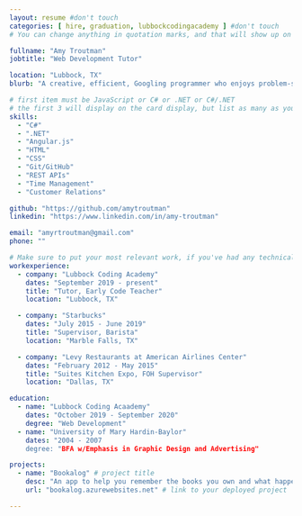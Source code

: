 ```yaml
---
layout: resume #don't touch
categories: [ hire, graduation, lubbockcodingacademy ] #don't touch
# You can change anything in quotation marks, and that will show up on your profile.

fullname: "Amy Troutman"
jobtitle: "Web Development Tutor"

location: "Lubbock, TX"
blurb: "A creative, efficient, Googling programmer who enjoys problem-solving." # Write what you'd like potential employers to know about you, and your story of how you became passionate for coding as a career.

# first item must be JavaScript or C# or .NET or C#/.NET
# the first 3 will display on the card display, but list as many as you want, they will be visible on your hire page
skills:
  - "C#"
  - ".NET"
  - "Angular.js"
  - "HTML"
  - "CSS"
  - "Git/GitHub"
  - "REST APIs"
  - "Time Management"
  - "Customer Relations"

github: "https://github.com/amytroutman"
linkedin: "https://www.linkedin.com/in/amy-troutman"

email: "amyrtroutman@gmail.com"
phone: ""

# Make sure to put your most relevant work, if you've had any technical roles or relevant skills like management, etc. Don't worry about putting every job you've had!
workexperience:
  - company: "Lubbock Coding Academy"
    dates: "September 2019 - present"
    title: "Tutor, Early Code Teacher"
    location: "Lubbock, TX"

  - company: "Starbucks"
    dates: "July 2015 - June 2019"
    title: "Supervisor, Barista"
    location: "Marble Falls, TX"

  - company: "Levy Restaurants at American Airlines Center"
    dates: "February 2012 - May 2015"
    title: "Suites Kitchen Expo, FOH Supervisor"
    location: "Dallas, TX"

education:
  - name: "Lubbock Coding Acaademy"
    dates: "October 2019 - September 2020"
    degree: "Web Development"
  - name: "University of Mary Hardin-Baylor"
    dates: "2004 - 2007
    degree: "BFA w/Emphasis in Graphic Design and Advertising"

projects:
  - name: "Bookalog" # project title
    desc: "An app to help you remember the books you own and what happened in those books, for people like me who forget even the really big plot points." # short description of what project does
    url: "bookalog.azurewebsites.net" # link to your deployed project

---
```

